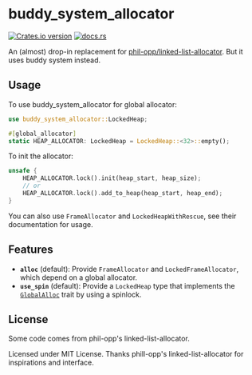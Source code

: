 # buddy_system_allocator

[![Crates.io version][crate-img]][crate]
[![docs.rs][docs-img]][docs]

An (almost) drop-in replacement for [phil-opp/linked-list-allocator](https://github.com/phil-opp/linked-list-allocator). But it uses buddy system instead.

## Usage

To use buddy_system_allocator for global allocator:

```rust
use buddy_system_allocator::LockedHeap;

#[global_allocator]
static HEAP_ALLOCATOR: LockedHeap = LockedHeap::<32>::empty();
```

To init the allocator:

```rust
unsafe {
    HEAP_ALLOCATOR.lock().init(heap_start, heap_size);
    // or
    HEAP_ALLOCATOR.lock().add_to_heap(heap_start, heap_end);
}
```

You can also use `FrameAllocator` and `LockedHeapWithRescue`, see their documentation for usage.

## Features

- **`alloc`** (default): Provide `FrameAllocator` and `LockedFrameAllocator`, which depend on a
  global allocator.
- **`use_spin`** (default): Provide a `LockedHeap` type that implements the [`GlobalAlloc`] trait by
  using a spinlock.

[`GlobalAlloc`]: https://doc.rust-lang.org/nightly/core/alloc/trait.GlobalAlloc.html

## License

Some code comes from phil-opp's linked-list-allocator.

Licensed under MIT License. Thanks phill-opp's linked-list-allocator for inspirations and interface.

[crate-img]: https://img.shields.io/crates/v/buddy_system_allocator.svg
[crate]: https://crates.io/crates/buddy_system_allocator
[docs-img]: https://docs.rs/buddy_system_allocator/badge.svg
[docs]: https://docs.rs/buddy_system_allocator
